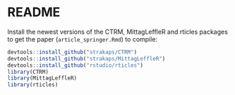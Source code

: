 README
================

Install the newest versions of the CTRM, MittagLeffleR and rticles
packages to get the paper (`article_springer.Rmd`) to compile:

``` r
devtools::install_github("strakaps/CTRM")
devtools::install_github("strakaps/MittagLeffleR")
devtools::install_github("rstudio/rticles")
library(CTRM)
library(MittagLeffleR)
library(rticles)
```
